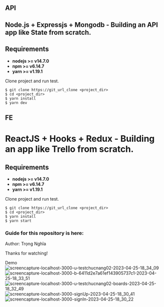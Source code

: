 ## API
## Node.js + Expressjs + Mongodb - Building an API app like State from scratch.

## Requirements

* **nodejs >= v14.7.0**
* **npm >= v6.14.7**
* **yarn >= v1.19.1**

Clone project and run test.

```
$ git clone https://git_url_clone <project_dir>
$ cd <project_dir>
$ yarn install
$ yarn dev
```


## FE

# ReactJS + Hooks + Redux - Building an app like Trello from scratch.

## Requirements

* **nodejs >= v14.7.0**
* **npm >= v6.14.7**
* **yarn >= v1.19.1**

Clone project and run test.

```
$ git clone https://git_url_clone <project_dir>
$ cd <project_dir>
$ yarn install
$ yarn start
```

### Guide for this repository is here:

Author: Trọng Nghĩa

Thanks for watching!

Demo
![screencapture-localhost-3000-u-testchucnang02-2023-04-25-18_34_09](https://user-images.githubusercontent.com/108291735/234264624-4f1d39fe-c659-4c7c-b538-d5ad23539062.png)
![screencapture-localhost-3000-b-6411d2e7a61ef143905737c1-2023-04-25-18_33_51](https://user-images.githubusercontent.com/108291735/234264669-7a7dafe8-53e4-4846-9d6c-ede4ed48041b.png)
![screencapture-localhost-3000-u-testchucnang02-boards-2023-04-25-18_32_49](https://user-images.githubusercontent.com/108291735/234264688-f8c8aed1-c74b-44db-a6d4-5317140b27c6.png)
![screencapture-localhost-3000-signUp-2023-04-25-18_30_41](https://user-images.githubusercontent.com/108291735/234264718-9e14ff8b-e532-4437-9efd-e155c30974b8.png)
![screencapture-localhost-3000-signIn-2023-04-25-18_30_22](https://user-images.githubusercontent.com/108291735/234264742-15b69be0-6977-4527-a203-8d964c4535f1.png)



